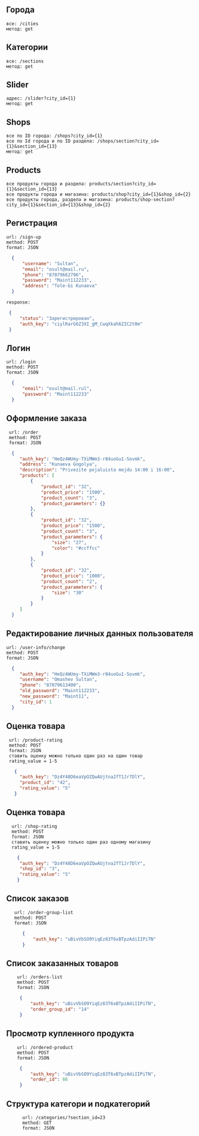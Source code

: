  ## Города 
    все: /cities
    метод: get
 ## Категории
    все: /sections
    метод: get
 ## Slider
    адрес: /slider?city_id={1}
    метод: get
 ## Shops
    все по ID города: /shops?city_id={1}
    все по Id города и по ID раздела: /shops/section?city_id={1}&section_id={13}
    метод: get
 ## Products
    все продукты города и раздела: products/section?city_id={1}&section_id={13}
    все продукты города и магазина: products/shop?city_id={1}&shop_id={2}
    все продукты города, раздела и магазина: products/shop-section?city_id={1}&section_id={13}&shop_id={2}
 ## Регистрация
    url: /sign-up
    method: POST
    format: JSON
  ```json
    {
        "username": "Sultan",
        "email": "osult@mail.ru",
        "phone": "87079662796",
        "password": "Maint112233",
        "address": "Tole-bi Kunaeva"
    }
  ```
    response:
   ```json
    {
        "status": "Зарегистрирован",
        "auth_key": "ciylRarG6Z3XI_gM_CwqXkah6ZIC2t0m"
    }
  ```
 ## Логин
    url: /login
    method: POST
    format: JSON
  ```json
    {
    	"email": "osult@mail.rul",
    	"password": "Maint112233"
    }
  ```
 ## Оформление заказа
     url: /order
     method: POST
     format: JSON
   ```json
     {
     	"auth_key": "HeQz4WUmy-TXiMWm3-r84uoGu1-Sovmk",
     	"address": "Kunaeva Gogolya",
     	"description": "Privezite pojaluista mejdu 14:00 i 16:00",
     	"products": [
     		{
     			"product_id": "32",
     			"product_price": "1500",
     			"product_count": "3",
     			"product_parameters": {}
     		},
     		{
     			"product_id": "32",
     			"product_price": "1500",
     			"product_count": "3",
     			"product_parameters": {
     				"size": "27",
     				"color": "#ccffcc"
     			}
     		},
     		{
     			"product_id": "32",
     			"product_price": "1000",
     			"product_count": "2",
     			"product_parameters": {
     				"size": "30"
     			}
     		}
     	]
     }
   ```
 ## Редактирование личных данных пользователя
    url: /user-info/change
    method: POST
    format: JSON
   ```json
     {
     	"auth_key": "HeQz4WUmy-TXiMWm3-r84uoGu1-Sovmk",
     	"username": "Omashev Sultan",
     	"phone": "87079613400",
     	"old_password": "Maint112233",
     	"new_password": "Maint11",
     	"city_id": 1
     }
   ```
 ## Оценка товара
     url: /product-rating
     method: POST
     format: JSON
     ставить оценку можно только один раз на один товар
     rating_value = 1-5
   ```json
      {
      	"auth_key": "Dz4Y48D6eaVpOZQwAUjtna2fT1Jr7DlY",
      	"product_id": "42",
      	"rating_value": "5"
      }
   ```
 ## Оценка товара
      url: /shop-rating
      method: POST
      format: JSON
      ставить оценку можно только один раз одному магазину
      rating_value = 1-5
   ```json
       {
       	"auth_key": "Dz4Y48D6eaVpOZQwAUjtna2fT1Jr7DlY",
       	"shop_id": "3",
       	"rating_value": "5"
       }
   ```
 ## Список заказов
       url: /order-group-list
       method: POST
       format: JSON
  ```json
        {
        	"auth_key": "uBivVbSO9YiqEz83T6xBTpzAdiIIPiTN"
        }

  ```
 ## Список заказанных товаров
        url: /orders-list
        method: POST
        format: JSON
   ```json
        {
            "auth_key": "uBivVbSO9YiqEz83T6xBTpzAdiIIPiTN",
            "order_group_id": "14"
        }
   ```
 ## Просмотр купленного продукта
        url: /ordered-product
        method: POST
        format: JSON
   ```json
        {
        	"auth_key": "uBivVbSO9YiqEz83T6xBTpzAdiIIPiTN",
        	"order_id": 66
        }
   ```
  ## Структура категори и подкатегорий
          url: /categories/?section_id=23
          method: GET
          format: JSON